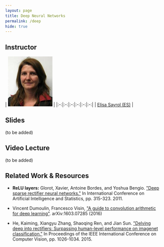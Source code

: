 ```yaml
---
layout: page
title: Deep Neural Networks
permalink: /deep
hide: true
---
```


## Instructor

|  ![Elisa Sayrol][ElisaSayrol-photo]  |
|:-:|:-:|:-:|:-:|:-:|:-:|
| [Elisa Sayrol (ES)][ElisaSayrol-web]  |

[ElisaSayrol-web]: https://imatge.upc.edu/web/people/elisa-sayrol

[ElisaSayrol-photo]: img/instructors/ElisaSayrol.jpg "Elisa Sayrol"

## Slides

(to be added)

## Video Lecture

(to be added)


## Related Work & Resources

* **ReLU layers:** Glorot, Xavier, Antoine Bordes, and Yoshua Bengio. ["Deep sparse rectifier neural networks."](http://www.jmlr.org/proceedings/papers/v15/glorot11a/glorot11a.pdf) In International Conference on Artificial Intelligence and Statistics, pp. 315-323. 2011.

* Vincent Dumoulin, Francesco Visin, ["A guide to convolution arithmetic for deep learning"](http://arxiv.org/abs/1603.07285). arXiv:1603.07285 (2016)

* He, Kaiming, Xiangyu Zhang, Shaoqing Ren, and Jian Sun. ["Delving deep into rectifiers: Surpassing human-level performance on imagenet classification."](http://www.cv-foundation.org/openaccess/content_iccv_2015/html/He_Delving_Deep_into_ICCV_2015_paper.html) In Proceedings of the IEEE International Conference on Computer Vision, pp. 1026-1034. 2015.
